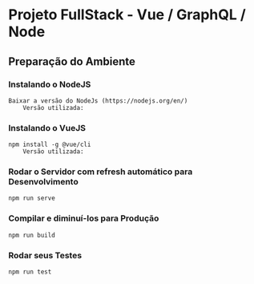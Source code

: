 # Projeto FullStack - Vue / GraphQL / Node

## Preparação do Ambiente

### Instalando o NodeJS
```
Baixar a versão do NodeJs (https://nodejs.org/en/)
    Versão utilizada: 
```
### Instalando o VueJS
```
npm install -g @vue/cli
    Versão utilizada: 
```

### Rodar o Servidor com refresh automático para Desenvolvimento
```
npm run serve
```

### Compilar e diminuí-los para Produção
```
npm run build
```

### Rodar seus Testes
```
npm run test
```
